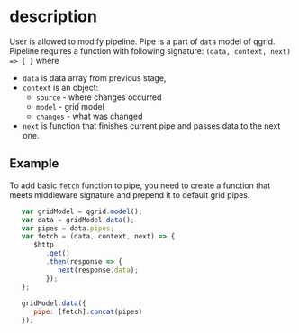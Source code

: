 # description
User is allowed to modify pipeline. Pipe is a part of `data` model of qgrid.
Pipeline requires a function with following signature: ```(data, context, next) => { }``` where 
* `data` is data array from previous stage, 
* `context` is an object:
    * `source` - where changes occurred
    * `model` - grid model
    * `changes` - what was changed
* `next` is function that finishes current pipe and passes data to the next one.

## Example

To add basic `fetch` function to pipe, you need to create a function that meets middleware signature
and prepend it to default grid pipes.

```javascript
   var gridModel = qgrid.model();
   var data = gridModel.data();
   var pipes = data.pipes;
   var fetch = (data, context, next) => {
      $http
         .get()
         .then(response => {
            next(response.data);
         });
   };
	
   gridModel.data({
      pipe: [fetch].concat(pipes)
   });
```